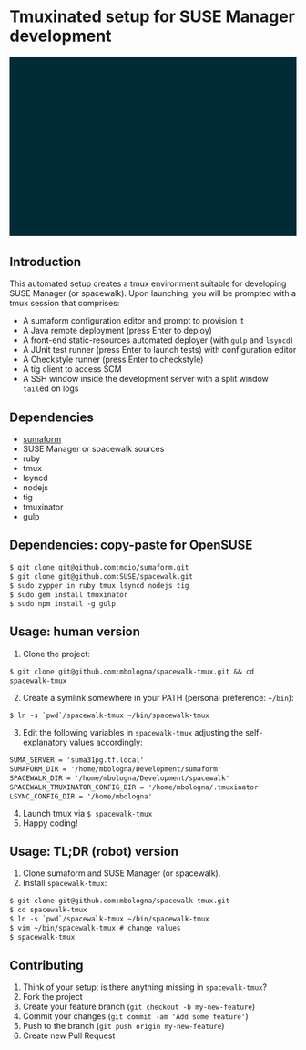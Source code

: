# Tmuxinated setup for SUSE Manager development

![Demo in action](demo/spacewalk-tmux.json.gif)

## Introduction

This automated setup creates a tmux environment suitable for developing SUSE Manager (or spacewalk).
Upon launching, you will be prompted with a tmux session that comprises:
  * A sumaform configuration editor and prompt to provision it
  * A Java remote deployment (press Enter to deploy)
  * A front-end static-resources automated deployer (with `gulp` and `lsyncd`)
  * A JUnit test runner (press Enter to launch tests) with configuration editor
  * A Checkstyle runner (press Enter to checkstyle)
  * A tig client to access SCM
  * A SSH window inside the development server with a split window `tail`ed on logs

## Dependencies

* [sumaform](https://github.com/moio/sumaform)
* SUSE Manager or spacewalk sources
* ruby
* tmux
* lsyncd
* nodejs
* tig
* tmuxinator
* gulp

## Dependencies: copy-paste for OpenSUSE

```
$ git clone git@github.com:moio/sumaform.git
$ git clone git@github.com:SUSE/spacewalk.git
$ sudo zypper in ruby tmux lsyncd nodejs tig
$ sudo gem install tmuxinator
$ sudo npm install -g gulp
```

## Usage: human version

1. Clone the project:
  ```
  $ git clone git@github.com:mbologna/spacewalk-tmux.git && cd spacewalk-tmux
  ```
2. Create a symlink somewhere in your PATH (personal preference: `~/bin`):
  ```
  $ ln -s `pwd`/spacewalk-tmux ~/bin/spacewalk-tmux
  ```
3. Edit the following variables in `spacewalk-tmux` adjusting the self-explanatory values accordingly:
  ```
  SUMA_SERVER = 'suma31pg.tf.local'
  SUMAFORM_DIR = '/home/mbologna/Development/sumaform'
  SPACEWALK_DIR = '/home/mbologna/Development/spacewalk'
  SPACEWALK_TMUXINATOR_CONFIG_DIR = '/home/mbologna/.tmuxinator'
  LSYNC_CONFIG_DIR = '/home/mbologna'
  ```
4. Launch tmux via `$ spacewalk-tmux`
5. Happy coding!

## Usage: TL;DR (robot) version

1. Clone sumaform and SUSE Manager (or spacewalk).
2. Install `spacewalk-tmux`:
  ```
  $ git clone git@github.com:mbologna/spacewalk-tmux.git
  $ cd spacewalk-tmux
  $ ln -s `pwd`/spacewalk-tmux ~/bin/spacewalk-tmux
  $ vim ~/bin/spacewalk-tmux # change values
  $ spacewalk-tmux
  ```

## Contributing

1. Think of your setup: is there anything missing in `spacewalk-tmux`?
2. Fork the project
3. Create your feature branch (`git checkout -b my-new-feature`)
4. Commit your changes (`git commit -am 'Add some feature'`)
5. Push to the branch (`git push origin my-new-feature`)
6. Create new Pull Request
